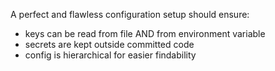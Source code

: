 A perfect and flawless configuration setup should ensure:

-   keys can be read from file AND from environment variable
-   secrets are kept outside committed code
-   config is hierarchical for easier findability